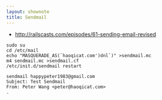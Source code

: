 ```yaml
---
layout: shownote
title: Sendmail
---
```

- <http://railscasts.com/episodes/61-sending-email-revised>


~~~
sudo su
cd /etc/mail
echo "MASQUERADE_AS(`haoqicat.com')dnl`)" >sendmail.mc
m4 sendmail.mc >sendmail.cf
/etc/init.d/sendmail restart
~~~

~~~
sendmail happypeter1983@gmail.com
Subject: Test Sendmail
From: Peter Wang <peter@haoqicat.com>
.
~~~

